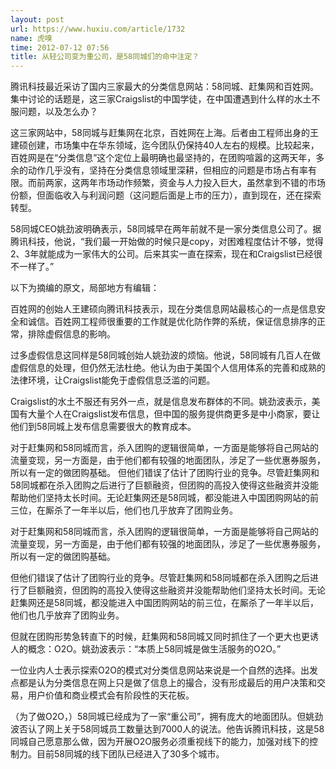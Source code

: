 ```yaml
---
layout: post
url: https://www.huxiu.com/article/1732
name: 虎嗅
time: 2012-07-12 07:56
title: 从轻公司变为重公司，是58同城们的命中注定？
---
```

腾讯科技最近采访了国内三家最大的分类信息网站：58同城、赶集网和百姓网。集中讨论的话题是，这三家Craigslist的中国学徒，在中国遭遇到什么样的水土不服问题，以及怎么办？

这三家网站中，58同城与赶集网在北京，百姓网在上海。后者由工程师出身的王建硕创建，市场集中在华东领域，迄今团队仍保持40人左右的规模。比较起来，百姓网是在“分类信息”这个定位上最明确也最坚持的，在团购喧嚣的这两天年，多余的动作几乎没有，坚持在分类信息领域里深耕，但相应的问题是市场占有率有限。而前两家，这两年市场动作频繁，资金与人力投入巨大，虽然拿到不错的市场份额，但面临收入与利润问题（这问题后面是上市的压力），直到现在，还在探索转型。

58同城CEO姚劲波明确表示，58同城早在两年前就不是一家分类信息公司了。据腾讯科技，他说，“我们最一开始做的时候只是copy，对困难程度估计不够，觉得2、3年就能成为一家伟大的公司。后来其实一直在探索，现在和Craigslist已经很不一样了。”

以下为摘编的原文，局部地方有编辑：

百姓网的创始人王建硕向腾讯科技表示，现在分类信息网站最核心的一点是信息安全和诚信。百姓网工程师很重要的工作就是优化防作弊的系统，保证信息排序的正常，排除虚假信息的影响。

过多虚假信息这同样是58同城创始人姚劲波的烦恼。他说，58同城有几百人在做虚假信息的处理，但仍然无法杜绝。他认为由于美国个人信用体系的完善和成熟的法律环境，让Craigslist能免于虚假信息泛滥的问题。

Craigslist的水土不服还有另外一点，就是信息发布群体的不同。姚劲波表示，美国有大量个人在Craigslist发布信息，但中国的服务提供商更多是中小商家，要让他们到58同城上发布信息需要很大的教育成本。

对于赶集网和58同城而言，杀入团购的逻辑很简单，一方面是能够将自己网站的流量变现，另一方面是，由于他们都有较强的地面团队，涉足了一些优惠券服务，所以有一定的做团购基础。 但他们错误了估计了团购行业的竞争。尽管赶集网和58同城都在杀入团购之后进行了巨额融资，但团购的高投入使得这些融资并没能帮助他们坚持太长时间。无论赶集网还是58同城，都没能进入中国团购网站的前三位，在厮杀了一年半以后，他们也几乎放弃了团购业务。

对于赶集网和58同城而言，杀入团购的逻辑很简单，一方面是能够将自己网站的流量变现，另一方面是，由于他们都有较强的地面团队，涉足了一些优惠券服务，所以有一定的做团购基础。

但他们错误了估计了团购行业的竞争。尽管赶集网和58同城都在杀入团购之后进行了巨额融资，但团购的高投入使得这些融资并没能帮助他们坚持太长时间。无论赶集网还是58同城，都没能进入中国团购网站的前三位，在厮杀了一年半以后，他们也几乎放弃了团购业务。

但就在团购形势急转直下的时候，赶集网和58同城又同时抓住了一个更大也更诱人的概念：O2O。姚劲波表示：“本质上58同城是做生活服务的O2O。”

一位业内人士表示探索O2O的模式对分类信息网站来说是一个自然的选择。出发点都是认为分类信息在网上只是做了信息上的撮合，没有形成最后的用户决策和交易，用户价值和商业模式会有阶段性的天花板。

（为了做O2O，）58同城已经成为了一家“重公司”，拥有庞大的地面团队。但姚劲波否认了网上关于58同城员工数量达到7000人的说法。他告诉腾讯科技，这是58同城自己愿意那么做，因为开展O2O服务必须重视线下的能力，加强对线下的控制力。目前58同城的线下团队已经进入了30多个城市。

